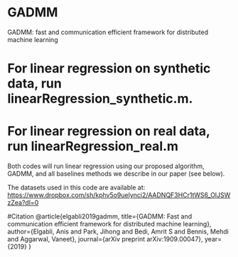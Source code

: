 # GADMM
GADMM: fast and communication efficient framework for distributed machine learning

# For linear regression on synthetic data, run linearRegression_synthetic.m.
# For linear regression on real data, run linearRegression_real.m
Both codes will run linear regression using our proposed algorithm, GADMM, and all baselines methods we describe in our paper (see below). 

The datasets used in this code are available at:
https://www.dropbox.com/sh/kphv5o9uelynci2/AADNQF3HCr1tWS6_OlJSWzZea?dl=0

#Citation
@article{elgabli2019gadmm,
  title={GADMM: Fast and communication efficient framework for distributed machine learning},
  author={Elgabli, Anis and Park, Jihong and Bedi, Amrit S and Bennis, Mehdi and Aggarwal, Vaneet},
  journal={arXiv preprint arXiv:1909.00047},
  year={2019}
}
